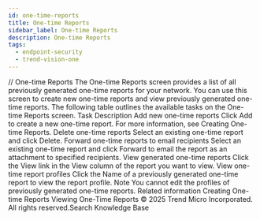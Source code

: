 ```yaml
---
id: one-time-reports
title: One-time Reports
sidebar_label: One-time Reports
description: One-time Reports
tags:
  - endpoint-security
  - trend-vision-one
---
```


/*<![CDATA[*/ $('#title').html($('meta[name=map-description]').attr('content')); /*]]>*/ One-time Reports The One-time Reports screen provides a list of all previously generated one-time reports for your network. You can use this screen to create new one-time reports and view previously generated one-time reports. The following table outlines the available tasks on the One-time Reports screen. Task Description Add new one-time reports Click Add to create a new one-time report. For more information, see Creating One-time Reports. Delete one-time reports Select an existing one-time report and click Delete. Forward one-time reports to email recipients Select an existing one-time report and click Forward to email the report as an attachment to specified recipients. View generated one-time reports Click the View link in the View column of the report you want to view. View one-time report profiles Click the Name of a previously generated one-time report to view the report profile. Note You cannot edit the profiles of previously generated one-time reports. Related information Creating One-time Reports Viewing One-Time Reports © 2025 Trend Micro Incorporated. All rights reserved.Search Knowledge Base